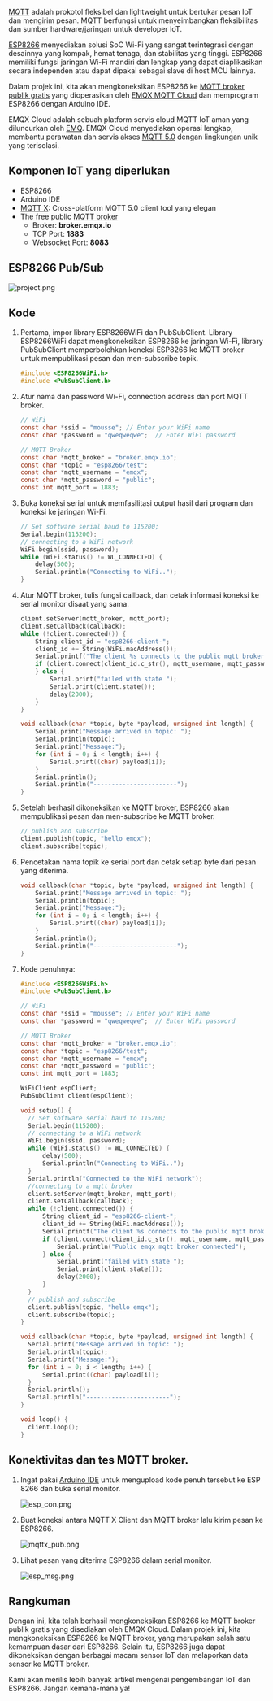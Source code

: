[MQTT](https://www.emqx.com/en/mqtt) adalah prokotol fleksibel dan lightweight untuk bertukar pesan IoT dan mengirim pesan. MQTT berfungsi untuk  menyeimbangkan fleksibilitas dan sumber hardware/jaringan untuk developer IoT.

[ESP8266](https://www.espressif.com/) menyediakan solusi SoC Wi-Fi yang sangat terintegrasi dengan desainnya yang kompak, hemat tenaga, dan stabilitas yang tinggi. ESP8266 memiliki fungsi jaringan Wi-Fi mandiri dan lengkap yang dapat diaplikasikan secara independen atau dapat dipakai sebagai slave di host MCU lainnya.

Dalam projek ini, kita akan mengkoneksikan ESP8266 ke [MQTT broker publik gratis](https://www.emqx.com/en/mqtt/public-mqtt5-broker) yang dioperasikan oleh [EMQX MQTT Cloud](https://www.emqx.com/en/cloud) dan memprogram ESP8266 dengan Arduino IDE.

EMQX Cloud adalah sebuah platform servis cloud MQTT IoT aman yang diluncurkan oleh [EMQ](https://www.emqx.com/en). EMQX Cloud menyediakan operasi lengkap, membantu perawatan dan servis akses [MQTT 5.0](https://www.emqx.com/en/mqtt/mqtt5) dengan lingkungan unik yang terisolasi.

## Komponen IoT yang diperlukan

* ESP8266
* Arduino IDE
* [MQTT X](https://mqttx.app): Cross-platform MQTT 5.0 client tool yang elegan
* The free public [MQTT broker](https://www.emqx.com/en/products/emqx)
  - Broker: **broker.emqx.io**
  - TCP Port: **1883**
  - Websocket Port: **8083**



## ESP8266 Pub/Sub

![project.png](https://static.emqx.net/images/35a817d8c8b74c0481983b8c9ac0fee7.png)



## Kode

1. Pertama, impor library ESP8266WiFi dan PubSubClient. Library ESP8266WiFi dapat mengkoneksikan ESP8266 ke jaringan Wi-Fi, library PubSubClient memperbolehkan koneksi ESP8266 ke MQTT broker untuk mempublikasi pesan dan men-subscribe topik.

   ```c
   #include <ESP8266WiFi.h>
   #include <PubSubClient.h>
   ```

2. Atur nama dan password Wi-Fi, connection address dan port MQTT broker.

   ```c
   // WiFi
   const char *ssid = "mousse"; // Enter your WiFi name
   const char *password = "qweqweqwe";  // Enter WiFi password
   
   // MQTT Broker
   const char *mqtt_broker = "broker.emqx.io";
   const char *topic = "esp8266/test";
   const char *mqtt_username = "emqx";
   const char *mqtt_password = "public";
   const int mqtt_port = 1883;
   ```

3. Buka koneksi serial untuk memfasilitasi output hasil dari program dan koneksi ke jaringan Wi-Fi.

   ```c
   // Set software serial baud to 115200;
   Serial.begin(115200);
   // connecting to a WiFi network
   WiFi.begin(ssid, password);
   while (WiFi.status() != WL_CONNECTED) {
       delay(500);
       Serial.println("Connecting to WiFi..");
   }
   ```

4. Atur MQTT broker, tulis fungsi callback, dan cetak informasi koneksi ke serial monitor disaat yang sama.

   ```c
   client.setServer(mqtt_broker, mqtt_port);
   client.setCallback(callback);
   while (!client.connected()) {
       String client_id = "esp8266-client-";
       client_id += String(WiFi.macAddress());
       Serial.printf("The client %s connects to the public mqtt broker\n", client_id.c_str());
       if (client.connect(client_id.c_str(), mqtt_username, mqtt_password)) {
       } else {
           Serial.print("failed with state ");
           Serial.print(client.state());
           delay(2000);
       }
   }
   
   void callback(char *topic, byte *payload, unsigned int length) {
       Serial.print("Message arrived in topic: ");
       Serial.println(topic);
       Serial.print("Message:");
       for (int i = 0; i < length; i++) {
           Serial.print((char) payload[i]);
       }
       Serial.println();
       Serial.println("-----------------------");
   }
   ```

5. Setelah berhasil dikoneksikan ke MQTT broker, ESP8266 akan mempublikasi pesan dan men-subscribe ke MQTT broker.

   ```c
   // publish and subscribe
   client.publish(topic, "hello emqx");
   client.subscribe(topic);
   ```

6. Pencetakan nama topik ke serial port dan cetak setiap byte dari pesan yang diterima.

   ```c
   void callback(char *topic, byte *payload, unsigned int length) {
       Serial.print("Message arrived in topic: ");
       Serial.println(topic);
       Serial.print("Message:");
       for (int i = 0; i < length; i++) {
           Serial.print((char) payload[i]);
       }
       Serial.println();
       Serial.println("-----------------------");
   }
   ```

7. Kode penuhnya:

   ```c
   #include <ESP8266WiFi.h>
   #include <PubSubClient.h>
   
   // WiFi
   const char *ssid = "mousse"; // Enter your WiFi name
   const char *password = "qweqweqwe";  // Enter WiFi password
   
   // MQTT Broker
   const char *mqtt_broker = "broker.emqx.io";
   const char *topic = "esp8266/test";
   const char *mqtt_username = "emqx";
   const char *mqtt_password = "public";
   const int mqtt_port = 1883;
   
   WiFiClient espClient;
   PubSubClient client(espClient);
   
   void setup() {
     // Set software serial baud to 115200;
     Serial.begin(115200);
     // connecting to a WiFi network
     WiFi.begin(ssid, password);
     while (WiFi.status() != WL_CONNECTED) {
         delay(500);
         Serial.println("Connecting to WiFi..");
     }
     Serial.println("Connected to the WiFi network");
     //connecting to a mqtt broker
     client.setServer(mqtt_broker, mqtt_port);
     client.setCallback(callback);
     while (!client.connected()) {
         String client_id = "esp8266-client-";
         client_id += String(WiFi.macAddress());
         Serial.printf("The client %s connects to the public mqtt broker\n", client_id.c_str());
         if (client.connect(client_id.c_str(), mqtt_username, mqtt_password)) {
             Serial.println("Public emqx mqtt broker connected");
         } else {
             Serial.print("failed with state ");
             Serial.print(client.state());
             delay(2000);
         }
     }
     // publish and subscribe
     client.publish(topic, "hello emqx");
     client.subscribe(topic);
   }
   
   void callback(char *topic, byte *payload, unsigned int length) {
     Serial.print("Message arrived in topic: ");
     Serial.println(topic);
     Serial.print("Message:");
     for (int i = 0; i < length; i++) {
         Serial.print((char) payload[i]);
     }
     Serial.println();
     Serial.println("-----------------------");
   }
   
   void loop() {
     client.loop();
   }
   ```



## Konektivitas dan tes MQTT broker.

1. Ingat pakai [Arduino IDE](https://www.arduino.cc/en/Main/Software) untuk mengupload kode penuh tersebut ke ESP 8266 dan buka serial monitor.

   ![esp_con.png](https://static.emqx.net/images/4c97b1546d31021cc22c64ae7ce4863b.png)

2. Buat koneksi antara MQTT X Client dan MQTT broker lalu kirim pesan ke ESP8266.

   ![mqttx_pub.png](https://static.emqx.net/images/daa2c401453155045f2c068bcd57d66a.png)

3. Lihat pesan yang diterima ESP8266 dalam serial monitor.

   ![esp_msg.png](https://static.emqx.net/images/8c98d850cdfd5c98db94471d0f6a308f.png)


## Rangkuman

Dengan ini, kita telah berhasil mengkoneksikan ESP8266 ke MQTT broker publik gratis yang disediakan oleh EMQX Cloud. Dalam projek ini, kita mengkoneksikan ESP8266 ke MQTT broker, yang merupakan salah satu kemampuan dasar dari ESP8266. Selain itu, ESP8266 juga dapat dikoneksikan dengan berbagai macam sensor IoT dan melaporkan data sensor ke MQTT broker.

 

Kami akan merilis lebih banyak artikel mengenai pengembangan IoT dan ESP8266. Jangan kemana-mana ya!
